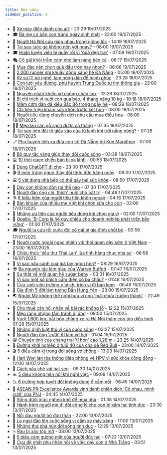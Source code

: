 ```yaml
---
title: Đời sống
sidebar_position: 6
---
```


<!-- vnexpress-doi-song:START -->
- 🚀 [Xe máy điện dành cho ai?](https://vnexpress.net/xe-may-dien-danh-cho-ai-4916115.html) - 23:29 19/07/2025
- 🎓 [Bà mẹ có bốn con trùng ngày sinh nhật](https://vnexpress.net/ba-me-co-bon-con-trung-ngay-sinh-nhat-4916416.html) - 23:00 19/07/2025
- 🚦 [Người Hà Nội cứu giúp nhau trong giông lốc](https://vnexpress.net/nguoi-ha-noi-cuu-giup-nhau-trong-giong-loc-4916443.html) - 14:19 19/07/2025
- 🦣 [Tại sao luộc gà không nên vớt ngay?](https://vnexpress.net/tai-sao-luoc-ga-khong-nen-vot-ngay-4916024.html) - 08:00 19/07/2025
- 🎓 [Huấn luyện viên bị quấy rối vì &#39;quá đẹp trai&#39;](https://vnexpress.net/huan-luyen-vien-bi-quay-roi-vi-qua-dep-trai-4916328.html) - 07:09 19/07/2025
- 🎭 [Cô gái khỏi trầm cảm nhờ làm nàng tiên cá](https://vnexpress.net/co-gai-khoi-tram-cam-nho-lam-nang-tien-ca-4904846.html) - 06:17 19/07/2025
- 🦅 [Mua đào nên chọn quả đầu tròn hay nhọn?](https://vnexpress.net/mua-dao-nen-chon-qua-dau-tron-hay-nhon-4915996.html) - 06:06 19/07/2025
- 🎃 [2.000 runner nhí khuấy động sáng hè Đà Nẵng](https://vnexpress.net/2-000-runner-nhi-khuay-dong-sang-he-da-nang-4915956.html) - 05:00 19/07/2025
- 💪 [Kỹ sư IT bỏ nghề, làm nông dân để hạnh phúc](https://vnexpress.net/ky-su-it-bo-nghe-lam-nong-dan-de-hanh-phuc-4914418.html) - 23:28 18/07/2025
- 🐻 [Con lười yêu đương, phụ huynh Trung Quốc tự tìm thông gia](https://vnexpress.net/con-luoi-yeu-duong-phu-huynh-trung-quoc-tu-tim-thong-gia-4915943.html) - 23:00 18/07/2025
- 🧠 [Nguyên nhân khiến vợ chồng chán sex](https://vnexpress.net/nguyen-nhan-khien-vo-chong-chan-sex-4915926.html) - 12:28 18/07/2025
- 🐘 [Bị chỉ trích vì nuôi con quá béo, 4 tháng nặng 10 kg](https://vnexpress.net/bi-chi-trich-vi-nuoi-con-qua-beo-4-thang-nang-10-kg-4916069.html) - 10:18 18/07/2025
- 👹 [Mâm cơm dân dã kiểu Bắc Bộ trong ngày hè](https://vnexpress.net/mam-com-dan-da-kieu-bac-bo-trong-ngay-he-4916021.html) - 08:29 18/07/2025
- 💂 [Chi tiền triệu khám sức khỏe trước kết hôn](https://vnexpress.net/chi-tien-trieu-kham-suc-khoe-truoc-ket-hon-4915968.html) - 08:00 18/07/2025
- 🦍 [Người tiêu dùng chuyển dịch nhu cầu mua điều hòa](https://vnexpress.net/nguoi-tieu-dung-chuyen-dich-nhu-cau-mua-dieu-hoa-4914477.html) - 08:00 18/07/2025
- 🧑‍🏫 [Mẹo lau sàn gỗ sạch được cả tháng](https://vnexpress.net/meo-lau-san-go-sach-duoc-ca-thang-4915723.html) - 07:35 18/07/2025
- 🧰 [Tại sao nên đặt tờ giấy vào cửa tủ lạnh khi trời nắng nóng?](https://vnexpress.net/tai-sao-nen-dat-to-giay-vao-cua-tu-lanh-khi-troi-nang-nong-4915854.html) - 07:26 18/07/2025
- 🪄 [Phụ huynh tỉnh xa đưa con tới Đà Nẵng dự Kun Marathon](https://vnexpress.net/phu-huynh-tinh-xa-dua-con-toi-da-nang-du-kun-marathon-4915857.html) - 07:00 18/07/2025
- 🐲 [Bộ quy tắc vàng giúp thay đổi cuộc sống](https://vnexpress.net/bo-quy-tac-vang-giup-thay-doi-cuoc-song-4915875.html) - 03:38 18/07/2025
- 💻 [10 thói quen khiến bạn bị xa lánh](https://vnexpress.net/10-thoi-quen-khien-ban-bi-xa-lanh-4914182.html) - 00:55 18/07/2025
- 🐘 [Dùng ChatGPT đi chợ](https://vnexpress.net/dung-chatgpt-di-cho-4915637.html) - 23:00 17/07/2025
- 🎬 [9 món trứng ngon thay đổi thực đơn hàng ngày](https://vnexpress.net/9-mon-trung-ngon-thay-doi-thuc-don-hang-ngay-4915583.html) - 09:00 17/07/2025
- 💻 [5 vật dụng nhà bếp có thể gây hại sức khỏe](https://vnexpress.net/5-vat-dung-nha-bep-co-the-gay-hai-suc-khoe-4915575.html) - 08:50 17/07/2025
- 🧰 [Dạy con không đòn roi thế nào](https://vnexpress.net/day-con-khong-don-roi-the-nao-4911982.html) - 07:30 17/07/2025
- 🫣 [Người đàn ông chỉ &#39;thích&#39; nuôi chó bất trị](https://vnexpress.net/nguoi-dan-ong-chi-thich-nuoi-cho-bat-tri-4915212.html) - 04:46 17/07/2025
- ⚗️ [6 biểu hiện của người tiêu tiền khôn ngoan](https://vnexpress.net/6-bieu-hien-cua-nguoi-tieu-tien-khon-ngoan-4915112.html) - 04:16 17/07/2025
- 🌊 [Băn khoăn của nhiều mẹ Việt khi chọn sữa cho con](https://vnexpress.net/ban-khoan-cua-nhieu-me-viet-khi-chon-sua-cho-con-4915237.html) - 02:00 17/07/2025
- 💃 [Những ưu tiên của người tiêu dùng khi chọn gia vị](https://vnexpress.net/nhung-uu-tien-cua-nguoi-tieu-dung-khi-chon-gia-vi-4906754.html) - 02:00 17/07/2025
- 🦆 [Opella: &#39;B-Corp là hệ quy chiếu cho doanh nghiệp phát triển bền vững&#39;](https://vnexpress.net/opella-b-corp-la-he-quy-chieu-cho-doanh-nghiep-phat-trien-ben-vung-4915217.html) - 01:00 17/07/2025
- 🎓 [Người lạ cứu rỗi cuộc đời cô gái bị gia đình chối bỏ](https://vnexpress.net/nguoi-la-cuu-roi-cuoc-doi-co-gai-bi-gia-dinh-choi-bo-4913028.html) - 00:59 17/07/2025
- 💪 [Người nước ngoài ngạc nhiên với thói quen dậy sớm ở Việt Nam](https://vnexpress.net/nguoi-nuoc-ngoai-ngac-nhien-voi-thoi-quen-day-som-o-viet-nam-4915240.html) - 23:00 16/07/2025
- 🤔 [Chiêu thức &#39;tiểu thư Thái Lan&#39; lừa tình hàng chục nhà sư](https://vnexpress.net/chieu-thuc-tieu-thu-thai-lan-lua-tinh-hang-chuc-nha-su-4915039.html) - 08:58 16/07/2025
- 🧰 [Vì sao nấu canh cua giã tay ngon hơn?](https://vnexpress.net/vi-sao-nau-canh-cua-gia-tay-ngon-hon-4915058.html) - 08:29 16/07/2025
- 😎 [Ba nguyên tắc làm giàu của Warren Buffett](https://vnexpress.net/ba-nguyen-tac-lam-giau-cua-warren-buffett-4910702.html) - 07:47 16/07/2025
- 🌮 [Sự thật về mối quan hệ sugar baby](https://vnexpress.net/su-that-ve-moi-quan-he-sugar-baby-4914210.html) - 03:31 16/07/2025
- 🧠 [Vì sao một số phích cắm điện có ba chấu?](https://vnexpress.net/vi-sao-mot-so-phich-cam-dien-co-ba-chau-4914749.html) - 01:48 16/07/2025
- 🎡 [Cựu sinh viên trường y bị chỉ trích vì đi bán kem](https://vnexpress.net/cuu-sinh-vien-truong-y-bi-chi-trich-vi-di-ban-kem-4914486.html) - 00:49 16/07/2025
- 🎡 [Gia đình 5 đời làm tương Bần Hưng Yên](https://vnexpress.net/gia-dinh-5-doi-lam-tuong-ban-hung-yen-4914584.html) - 23:00 15/07/2025
- 🌏 [Người Mỹ không thể nghỉ hưu vì con &#39;mãi chưa trưởng thành&#39;](https://vnexpress.net/nguoi-my-khong-the-nghi-huu-vi-con-mai-chua-truong-thanh-4913251.html) - 22:49 15/07/2025
- 🐻 [Cho thuê căn hộ, nhận về bãi rác khổng lồ](https://vnexpress.net/cho-thue-can-ho-nhan-ve-bai-rac-khong-lo-4914586.html) - 12:22 15/07/2025
- 💂 [Mẹo rang nhộng tằm tránh dị ứng](https://vnexpress.net/meo-rang-nhong-tam-tranh-di-ung-4914434.html) - 09:00 15/07/2025
- 🥸 [Vượt 1.600 km, bắt bốn chặng xe ra Hà Nội thăm con tập diễu binh](https://vnexpress.net/vuot-1-600-km-bat-bon-chang-xe-ra-ha-noi-tham-con-tap-dieu-binh-4914456.html) - 07:28 15/07/2025
- 🌋 [Những định luật thú vị của cuộc sống](https://vnexpress.net/nhung-dinh-luat-thu-vi-cua-cuoc-song-4914424.html) - 03:27 15/07/2025
- 🦩 [Người đàn ông &#39;cưới&#39; AI làm vợ hai](https://vnexpress.net/nguoi-dan-ong-cuoi-ai-lam-vo-hai-4914144.html) - 01:04 15/07/2025
- 😺 [Chuyện tình của chàng trai &#39;tí hon&#39; cao 1,28 m](https://vnexpress.net/chuyen-tinh-cua-chang-trai-ti-hon-cao-1-28-m-4911562.html) - 23:25 14/07/2025
- 🐻 [Đường khởi nghiệp ở tuổi 40 của cha đẻ Red Bull](https://vnexpress.net/duong-khoi-nghiep-o-tuoi-40-cua-cha-de-red-bull-4914286.html) - 23:00 14/07/2025
- 🎬 [5 điều cấm kị trong đời sống vợ chồng](https://vnexpress.net/5-dieu-cam-ki-trong-doi-song-vo-chong-4913715.html) - 13:03 14/07/2025
- 🎊 [Hari Won lan tỏa thông điệp phòng vệ HPV vì sức khỏe cộng đồng](https://vnexpress.net/hari-won-lan-toa-thong-diep-phong-ve-hpv-vi-suc-khoe-cong-dong-4914205.html) - 12:00 14/07/2025
- 💄 [Cách nấu chè vải hạt sen](https://vnexpress.net/cach-nau-che-vai-hat-sen-4914166.html) - 09:30 14/07/2025
- 🏊 [5 điều không nên nói khi nghỉ việc](https://vnexpress.net/5-dieu-khong-nen-noi-khi-nghi-viec-4913451.html) - 09:09 14/07/2025
- 🌜 [6 trường hợp tuyệt đối không dùng ổ cắm nối](https://vnexpress.net/6-truong-hop-tuyet-doi-khong-dung-o-cam-noi-4913738.html) - 06:45 14/07/2025
- 🤡 [ASEAN PR Excellence Awards vinh danh chiến dịch &#39;Có nhau, mình cưới&#39; của PNJ](https://vnexpress.net/asean-pr-excellence-awards-vinh-danh-chien-dich-co-nhau-minh-cuoi-cua-pnj-4913975.html) - 04:45 14/07/2025
- 🥰 [Sống dưới mức nghèo khổ để mua nhà](https://vnexpress.net/song-duoi-muc-ngheo-kho-de-mua-nha-4913740.html) - 01:38 14/07/2025
- 🦍 [Hành trình người mẹ đi đòi công lý cho con bị xâm hại tình dục](https://vnexpress.net/hanh-trinh-nguoi-me-di-doi-cong-ly-cho-con-bi-xam-hai-tinh-duc-4913153.html) - 23:30 13/07/2025
- 🫣 [Nỗi đau người bố đơn thân](https://vnexpress.net/noi-dau-nguoi-bo-don-than-4912941.html) - 22:00 13/07/2025
- 🚦 [Lo ngại đảo lộn cuộc sống vì cấm xe máy xăng](https://vnexpress.net/lo-ngai-dao-lon-cuoc-song-vi-cam-xe-may-xang-4913718.html) - 17:00 13/07/2025
- 🐘 [Những thứ phá hủy đời sống tình dục](https://vnexpress.net/nhung-thu-pha-huy-doi-song-tinh-duc-4913527.html) - 12:29 13/07/2025
- 🔥 [Rau bí xào tóp mỡ](https://vnexpress.net/rau-bi-xao-top-mo-4913452.html) - 08:00 13/07/2025
- 🎃 [5 biểu cảm gương mặt của người độc hại](https://vnexpress.net/5-bieu-cam-guong-mat-cua-nguoi-doc-hai-4913406.html) - 07:23 13/07/2025
- 🥳 [Cựu đệ nhất phu nhân nói về việc dạy con ở Nhà Trắng](https://vnexpress.net/cuu-de-nhat-phu-nhan-noi-ve-viec-day-con-o-nha-trang-4913456.html) - 03:51 13/07/2025<!-- vnexpress-doi-song:END -->
